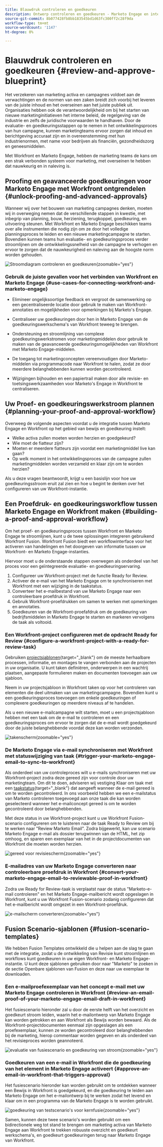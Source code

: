 ```yaml
---
title: Blauwdruk controleren en goedkeuren
description: Ontwerp controleren en goedkeuren - Marketo Engage en integratieblauwdruk van Workfront
source-git-commit: 8b077428fb8bb183545bd1d63fc300ff2c28f9da
workflow-type: tm+mt
source-wordcount: '1147'
ht-degree: 0%

---
```


# Blauwdruk controleren en goedkeuren {#review-and-approve-blueprint}

Het verzekeren van marketing activa en campagnes voldoet aan de verwachtingen en de normen van een zaken breidt zich voorbij het leveren van de juiste inhoud en het overseinen aan het juiste publiek uit. Organisaties hebben ook de verantwoordelijkheid om bij het starten van nieuwe marketinginitiatieven het interne beleid, de regelgeving van de industrie en zelfs de juridische voorwaarden te handhaven. Door de evaluatie- en goedkeuringsstappen op te nemen in het ontwikkelingsproces van hun campagne, kunnen marketingteams ervoor zorgen dat inhoud en berichtgeving accuraat zijn en in overeenstemming met hun industrienormen, met name voor bedrijven als financiën, gezondheidszorg en geneesmiddelen.

Met Workfront en Marketo Engage, hebben de marketing teams de kans om een strak verbonden systeem voor marketing, met overseinen te hebben dat nauwkeurig en in naleving is.

## Proofing en geavanceerde goedkeuringen voor Marketo Engage met Workfront ontgrendelen {#unlock-proofing-and-advanced-approvals}

Wanneer wij over het bouwen van marketing campagnes denken, moeten wij in overweging nemen dat de verschillende stappen in kwestie, met inbegrip van planning, bouw, herziening, terugkoppel, goedkeuring, en uitvoering steunen. Met Workfront en Marketo Engage beschikken teams over alle instrumenten die nodig zijn om ze door het volledige planningsproces te leiden en een nieuwe marketingcampagne te starten. Bovendien kunnen teams hun evaluatie- en goedkeuringsproces verder stroomlijnen om de ontwikkelingssnelheid van de campagne te verhogen en ervoor te zorgen dat de nauwkeurigheid en naleving aan de hoogste norm worden gehouden.

![Stroomdiagram controleren en goedkeuren](assets/review-and-approve-blueprint-1.png){zoomable=&quot;yes&quot;}

### Gebruik de juiste gevallen voor het verbinden van Workfront en Marketo Engage {#use-cases-for-connecting-workfront-and-marketo-engage}

* Elimineer ongelijksoortige feedback en vergroot de samenwerking op een gecentraliseerde locatie door gebruik te maken van Workfront-annotaties en mogelijkheden voor opmerkingen bij Marketo&#39;s Engage.

* Centraliseer uw goedkeuringen door hen in Marketo Engage van de goedkeuringswerkschema&#39;s van Workfront teweeg te brengen.

* Ondersteuning en stroomlijning van complexe goedkeuringswerkstromen voor marketingmiddelen door gebruik te maken van de geavanceerde goedkeuringsmogelijkheden van Workfront met Marketo Engage-middelen.

* De toegang tot marketingconcepten vereenvoudigen door Marketo-middelen via programmacode naar Workfront te halen, zodat ze door meerdere belanghebbenden kunnen worden gecontroleerd.

* Wijzigingen bijhouden en een papiertrail maken door alle revisie- en toetsingswerkzaamheden voor Marketo&#39;s Engage in Workfront te centraliseren.

## Uw Proef- en goedkeuringswerkstroom plannen {#planning-your-proof-and-approval-workflow}

Overweeg de volgende aspecten voordat u de integratie tussen Marketo Engage en Workfront op het gebied van bewijs en goedkeuring instelt:

* Welke activa zullen moeten worden herzien en goedgekeurd?
* Wie moet de fiatteur zijn?
* Moeten er meerdere fiatteurs zijn voordat een marketingmiddel live kan gaan?
* Op welk moment in het ontwikkelingsproces van de campagne zullen marketingmiddelen worden verzameld en klaar zijn om te worden herzien?

Als u deze vragen beantwoordt, krijgt u een basislijn voor hoe uw goedkeuringsstroom eruit zal zien en hoe u begint te denken over het configureren van uw Workfront-instantie.

## Een Proefdruk- en goedkeuringsworkflow tussen Marketo Engage en Workfront maken {#building-a-proof-and-approval-workflow}

Om het proef- en goedkeuringsproces tussen Workfront en Marketo Engage te stroomlijnen, kunt u de twee oplossingen integreren gebruikend Workfront Fusion. Workfront Fusion biedt een workflowinterface voor het activeren van handelingen en het doorgeven van informatie tussen uw Workfront- en Marketo Engage-instanties.

Hiervoor moet u de onderstaande stappen overwegen als onderdeel van het proces voor een geïntegreerde evaluatie- en goedkeuringservaring.

1. Configureer uw Workfront-project met de functie Ready for Review.
1. Activeer de e-mail van het Marketo Engage om te synchroniseren met Workfront met een wijziging in de taakstatus.
1. Converteer het e-mailbestand van uw Marketo Engage naar een controleerbare proefdruk in Workfront.
1. Gebruik Workfront-proefdrukken om samen te werken met opmerkingen en annotaties.
1. Goedkeuren van de Workfront-proefafdruk om de goedkeuring van bedrijfsmiddelen in Marketo Engage te starten en markeren vervolgens de taak als voltooid.

### Een Workfront-project configureren met de opdracht Ready for Review {#configure-a-workfront-project-with-a-ready-for-review-task}

Gebruiken [projectsjablonen](https://experienceleague.adobe.com/docs/workfront/using/manage-work/projects/create-and-manage-project-templates/project-template-overview.html){target="_blank"} om de meeste herhaalbare processen, informatie, en montages te vangen verbonden aan de projecten in uw organisatie. U kunt taken definiëren, onderwerpen in een wachtrij plaatsen, aangepaste formulieren maken en documenten toevoegen aan uw sjabloon.

Neem in uw projectsjabloon in Workfront taken op voor het controleren van elementen die deel uitmaken van uw marketingcampagne. Bovendien kunt u een goedkeuringsproces toevoegen om enkele goedkeuringen of complexere goedkeuringen op meerdere niveaus af te handelen.

Als u een nieuwe e-mailcampagne wilt starten, moet u een projectsjabloon hebben met een taak om de e-mail te controleren en een goedkeuringsproces om ervoor te zorgen dat de e-mail wordt goedgekeurd door de juiste belanghebbende voordat deze kan worden verzonden.

![takenscherm](assets/review-and-approve-blueprint-2.png){zoomable=&quot;yes&quot;}

### De Marketo Engage via e-mail synchroniseren met Workfront met statuswijziging van taak {#trigger-your-marketo-engage-email-to-sync-to-workfront}

Als onderdeel van uw controleproces wilt u e-mails synchroniseren met uw Workfront-project zodra deze gereed zijn voor controle door uw marketingteam. Om dit te doen, adviseren wij vestiging Klaar om taak met een [taakstatus](https://experienceleague.adobe.com/docs/workfront/using/manage-work/projects/update-work-on-a-project/update-task-status.html){target="_blank"} dat aangeeft wanneer de e-mail gereed is om te worden gecontroleerd. In ons voorbeeld hebben we een e-mailstatus van Marketo controleren toegevoegd aan onze taak die kan worden geselecteerd wanneer het e-mailconcept gereed is om te worden gecontroleerd door belanghebbenden.

Met deze status in uw Workfront-project kunt u uw Workfront Fusion-scenario configureren om te luisteren naar de taak Ready to Review om bij te werken naar &quot;Review Marketo Email&quot;. Zodra bijgewerkt, kan uw scenario Marketo Engage e-mail als dossier terugwinnen van de HTML, het zip omhoog, en sparen een exemplaar van het in de projectdocumenten van Workfront die moeten worden herzien.

![gereed voor revisiescherm](assets/review-and-approve-blueprint-3.png){zoomable=&quot;yes&quot;}

### E-mailadres van uw Marketo Engage converteren naar controleerbare proefdruk in Workfront {#convert-your-marketo-engage-email-to-reviewable-proof-in-workfront}

Zodra uw Ready for Review-taak is verplaatst naar de status &quot;Marketo-e-mail controleren&quot; en het Marketo Engage-mailbericht wordt opgeslagen in Workfront, kunt u uw Workfront Fusion-scenario zodanig configureren dat het e-mailbericht wordt omgezet in een Workfront-proefdruk.

![e-mailscherm converteren](assets/review-and-approve-blueprint-4.png){zoomable=&quot;yes&quot;}

## Fusion Scenario-sjablonen {#fusion-scenario-templates}

We hebben Fusion Templates ontwikkeld die u helpen aan de slag te gaan met de integratie, zodat u de ontwikkeling van Revisie kunt stroomlijnen en workflows kunt goedkeuren in uw eigen Workfront- en Marketo Engage-instantie. U kunt deze sjablonen gebruiken door naar &quot;Marketo&quot; te zoeken in de sectie Openbare sjablonen van Fusion en deze naar uw exemplaar te downloaden.

### Een e-mailproefexemplaar van het concept e-mail met uw Marketo Engage controleren in Workfront {#review-an-email-proof-of-your-marketo-engage-email-draft-in-workfront}

Het fusiescenario hieronder zal u door de eerste helft van het overzicht en goedkeurt stroom leiden, waarin het e-mailontwerp van Marketo Engage kan worden getrokken en aan Workfront als Bewijs worden bewaard. Als de Workfront-projectdocumenten eenmaal zijn opgeslagen als een proefexemplaar, kunnen ze worden gecontroleerd door belanghebbenden bij de marketing, hierop commentaar worden gegeven en als onderdeel van het revisieproces worden geannoteerd.

![evaluatie van fusiescenario en goedkeuring van stroom](assets/review-and-approve-blueprint-5.png){zoomable=&quot;yes&quot;}

### Goedkeuren van een e-mail in Workfront die de goedkeuring van het element in Marketo Engage activeert {#approve-an-email-in-workfront-that-triggers-approval}

Het fusiescenario hieronder kan worden gebruikt om te ontdekken wanneer een Bewijs in Workfront is goedgekeurd, en die goedkeuring te leiden aan Marketo Engage om het e-mailontwerp bij te werken zodat het levend en klaar om in een programma van de Marketo Engage is te worden gebruikt.

![goedkeuring van testscenario&#39;s voor kernfusie](assets/review-and-approve-blueprint-6.png){zoomable=&quot;yes&quot;}

Samen, kunnen deze twee scenario&#39;s worden gebruikt om een bidirectionele weg tot stand te brengen om marketing activa van Marketo Engage aan Workfront te trekken robuuste overzicht en goedkeurt werkschema&#39;s, en goedkeurt goedkeuringen terug naar Marketo Engage van Workfront.
